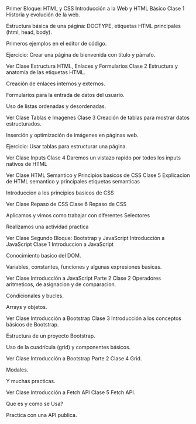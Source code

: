 Primer Bloque: HTML y CSS
 Introducción a la Web y HTML Básico
Clase 1
Historia y evolución de la web.

Estructura básica de una página: DOCTYPE, etiquetas HTML principales (html, head, body).

Primeros ejemplos en el editor de código.

Ejercicio: Crear una página de bienvenida con título y párrafo.

Ver Clase
 Estructura HTML, Enlaces y Formularios
Clase 2
Estructura y anatomía de las etiquetas HTML.

Creación de enlaces internos y externos.

Formularios para la entrada de datos del usuario.

Uso de listas ordenadas y desordenadas.

Ver Clase
 Tablas e Imagenes
Clase 3
Creación de tablas para mostrar datos estructurados.

Inserción y optimización de imágenes en páginas web.

Ejercicio: Usar tablas para estructurar una página.

Ver Clase
 Inputs
Clase 4
Daremos un vistazo rapido por todos los inputs nativos de HTML

Ver Clase
 HTML Semantico y Principios basicos de CSS
Clase 5
Explicacion de HTML semantico y principales etiquetas semanticas

Introduccion a los principios basicos de CSS

Ver Clase
 Repaso de CSS
Clase 6
Repaso de CSS

Aplicamos y vimos como trabajar con diferentes Selectores

Realizamos una actividad practica

Ver Clase
Segundo Bloque: Bootstrap y JavaScript
 Introducción a JavaScript
Clase 1
Introduccion a JavaScript

Conocimiento basico del DOM.

Variables, constantes, funciones y algunas expresiones basicas.

Ver Clase
 Introducción a JavaScript Parte 2
Clase 2
Operadores aritmeticos, de asignacion y de comparacion.

Condicionales y bucles.

Arrays y objetos.

Ver Clase
 Introducción a Bootstrap
Clase 3
Introducción a los conceptos básicos de Bootstrap.

Estructura de un proyecto Bootstrap.

Uso de la cuadrícula (grid) y componentes básicos.

Ver Clase
 Introducción a Bootstrap Parte 2
Clase 4
Grid.

Modales.

Y muchas practicas.

Ver Clase
 Introducción a Fetch API
Clase 5
Fetch API.

Que es y como se Usa?

Practica con una API publica.